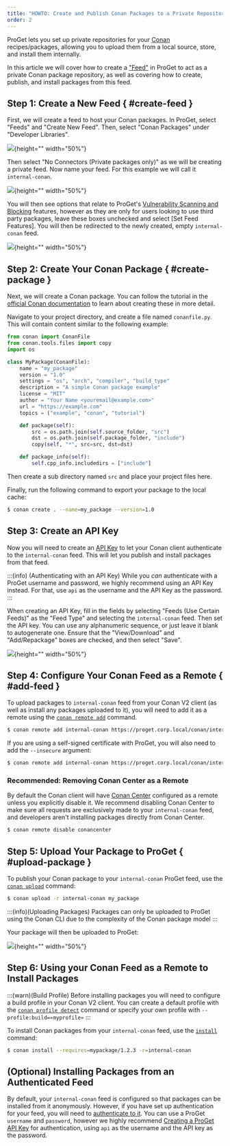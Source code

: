 ```yaml
---
title: "HOWTO: Create and Publish Conan Packages to a Private Repository in ProGet"
order: 2
---
```


ProGet lets you set up private repositories for your [Conan](https://conan.io) recipes/packages, allowing you to upload them from a local source, store, and install them internally.

In this article we will cover how to create a ["Feed"](/docs/proget/feeds/feed-overview) in ProGet to act as a private Conan package repository, as well as covering how to create, publish, and install packages from this feed.

## Step 1: Create a New Feed { #create-feed }

First, we will create a feed to host your Conan packages. In ProGet, select "Feeds" and "Create New Feed". Then, select "Conan Packages" under "Developer Libraries".

![](/resources/docs/proget-conan-selectconan.png){height="" width="50%"}

Then select "No Connectors (Private packages only)" as we will be creating a private feed. Now name your feed. For this example we will call it `internal-conan`.

![](/resources/docs/proget-conan-nameinternal.png){height="" width="50%"}

You will then see options that relate to ProGet's [Vulnerability Scanning and Blocking](/docs/proget/sca/vulnerabilities) features, however as they are only for users looking to use third party packages, leave these boxes unchecked and select [Set Feed Features]. You will then be redirected to the newly created, empty `internal-conan` feed.

![](/resources/docs/proget-conan-emptyinternal.png){height="" width="50%"}

## Step 2: Create Your Conan Package { #create-package }

Next, we will create a Conan package. You can follow the tutorial in the [official Conan documentation](https://docs.conan.io/2/tutorial/consuming_packages/build_simple_cmake_project.html) to learn about creating these in more detail.

Navigate to your project directory, and create a file named `conanfile.py`. This will contain content similar to the following example:

```python
from conan import ConanFile
from conan.tools.files import copy
import os

class MyPackage(ConanFile):
    name = "my_package"
    version = "1.0"
    settings = "os", "arch", "compiler", "build_type"
    description = "A simple Conan package example"
    license = "MIT"
    author = "Your Name <youremail@example.com>"
    url = "https://example.com"
    topics = ("example", "conan", "tutorial")

    def package(self):
        src = os.path.join(self.source_folder, "src")
        dst = os.path.join(self.package_folder, "include")
        copy(self, "*", src=src, dst=dst)

    def package_info(self):
        self.cpp_info.includedirs = ["include"]
```

Then create a sub directory named `src` and place your project files here.

Finally, run the following command to export your package to the local cache:

```bash
$ conan create . --name=my_package --version=1.0
```

## Step 3: Create an API Key

Now you will need to create an [API Key](/docs/proget/reference-api/proget-apikeys) to let your Conan client authenticate to the `internal-conan` feed. This will let you publish and install packages from that feed. 

:::(info) (Authenticating with an API Key)
While you _can_ authenticate with a ProGet username and password, we highly recommend using an API Key instead. For that, use `api` as the username and the API Key as the password.
:::

When creating an API Key, fill in the fields by selecting "Feeds (Use Certain Feeds)" as the "Feed Type" and selecting the `internal-conan` feed. Then set the API key. You can use any alphanumeric sequence, or just leave it blank to autogenerate one. Ensure that the "View/Download" and "Add/Repackage" boxes are checked, and then select "Save".

![](/resources/docs/proget-conan-api-internal.png){height="" width="50%"}

## Step 4: Configure Your Conan Feed as a Remote { #add-feed }

To upload packages to `internal-conan` feed from your Conan V2 client (as well as install any packages uploaded to it), you will need to add it as a remote using the [`conan remote add`](https://docs.conan.io/1/reference/commands/misc/remote.html) command. 

```bash
$ conan remote add internal-conan https://proget.corp.local/conan/internal-conan/
```

If you are using a self-signed certificate with ProGet, you will also need to add the `--insecure` argument:

```bash
$ conan remote add internal-conan https://proget.corp.local/conan/internal-conan/ --insecure
```

### Recommended: Removing Conan Center as a Remote

By default the Conan client will have [Conan Center](https://center.conan.io) configured as a remote unless you explicitly disable it. We recommend disabling Conan Center to make sure all requests are exclusively made to your `internal-conan` feed, and developers aren't installing packages directly from Conan Center. 

```bash
$ conan remote disable conancenter
```

## Step 5: Upload Your Package to ProGet { #upload-package }

To publish your Conan package to your `internal-conan` ProGet feed, use the [`conan upload`](https://docs.conan.io/1/reference/commands/creator/upload.html) command:

```bash
$ conan upload -r internal-conan my_package
```

:::(info)(Uploading Packages)
Packages can only be uploaded to ProGet using the Conan CLI due to the complexity of the Conan package model
:::

Your package will then be uploaded to ProGet:

![](/resources/docs/proget-conan-internalpackage.png){height="" width="50%"}

## Step 6: Using your Conan Feed as a Remote to Install Packages

:::(warn)(Build Profile)
Before installing packages you will need to configure a build profile in your Conan V2 client. You can create a default profile with the [`conan profile detect`](https://docs.conan.io/2/reference/commands/profile.html) command or specify your own profile with `--profile:build=«myprofile»`
:::

To install Conan packages from your `internal-conan` feed, use the [`install`](https://docs.conan.io/1/reference/commands/consumer/install.html) command:

```bash
$ conan install --requires=mypackage/1.2.3 -r=internal-conan
```

## (Optional) Installing Packages from an Authenticated Feed
By default, your `internal-conan` feed is configured so that packages can be installed from it anonymously. However, if you have set up authentication for your feed, you will need to [authenticate to it](/docs/proget/feeds/conan#authenticate-to-feed). You can use a ProGet `username` and `password`, however we highly recommend [Creating a ProGet API Key](/docs/proget/reference-api/proget-apikeys) for authentication, using `api` as the username and the API key as the password. 